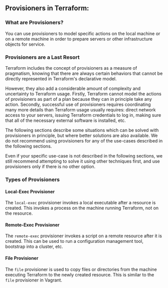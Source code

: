 ## Provisioners in Terraform:

### What are Provisioners?
You can use provisioners to model specific actions on the local machine or on a remote machine in order to prepare servers or other infrastructure objects for service.

### Provisioners are a Last Resort
Terraform includes the concept of provisioners as a measure of pragmatism, knowing that there are always certain behaviors that cannot be directly represented in Terraform's declarative model.

However, they also add a considerable amount of complexity and uncertainty to Terraform usage. Firstly, Terraform cannot model the actions of provisioners as part of a plan because they can in principle take any action. Secondly, successful use of provisioners requires coordinating many more details than Terraform usage usually requires: direct network access to your servers, issuing Terraform credentials to log in, making sure that all of the necessary external software is installed, etc.

The following sections describe some situations which can be solved with provisioners in principle, but where better solutions are also available. We do not recommend using provisioners for any of the use-cases described in the following sections.

Even if your specific use-case is not described in the following sections, we still recommend attempting to solve it using other techniques first, and use provisioners only if there is no other option.

### Types of Provisioners

#### Local-Exec Provisioner
The `local-exec` provisioner invokes a local executable after a resource is created. This invokes a process on the machine running Terraform, not on the resource.

#### Remote-Exec Provisioner
The `remote-exec` provisioner invokes a script on a remote resource after it is created. This can be used to run a configuration management tool, bootstrap into a cluster, etc.

#### File Provisioner
The `file` provisioner is used to copy files or directories from the machine executing Terraform to the newly created resource. This is similar to the `file` provisioner in Vagrant.
